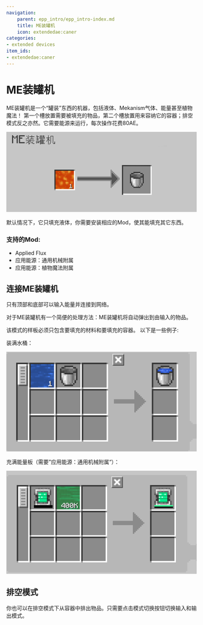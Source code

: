 ```yaml
---
navigation:
    parent: epp_intro/epp_intro-index.md
    title: ME装罐机
    icon: extendedae:caner
categories:
- extended devices
item_ids:
- extendedae:caner
---
```


# ME装罐机

<BlockImage id="extendedae:caner" scale="8"></BlockImage>

ME装罐机是一个“罐装”东西的机器，包括液体、Mekanism气体、能量甚至植物魔法！ 第一个槽放置需要被填充的物品，第二个槽放置用来容纳它的容器；排空模式反之亦然。它需要能源来运行，每次操作花费80AE。

![GUI](../pic/caner_gui.png)

默认情况下，它只填充液体，你需要安装相应的Mod，使其能填充其它东西。

### 支持的Mod:
- Applied Flux
- 应用能源：通用机械附属
- 应用能源：植物魔法附属

## 连接ME装罐机

只有顶部和底部可以输入能量并连接到网络。

<GameScene zoom="6" background="transparent">
  <ImportStructure src="../structure/caner_example.snbt"></ImportStructure>
</GameScene>

对于ME装罐机有一个简便的处理方法：ME装罐机将自动弹出到由<ItemLink id="ae2:pattern_provider" />输入的物品。

<GameScene zoom="6" background="transparent">
  <ImportStructure src="../structure/caner_auto.snbt"></ImportStructure>
</GameScene>

该模式的样板必须只包含要填充的材料和要填充的容器。
以下是一些例子:

装满水桶：

![P1](../pic/fill_water.png)

充满能量板（需要”应用能源：通用机械附属“）：

![P1](../pic/fill_energy.png)


## 排空模式

你也可以在排空模式下从容器中排出物品。只需要点击模式切换按钮切换输入和输出模式。
